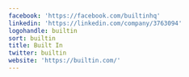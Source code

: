 ```yaml
---
facebook: 'https://facebook.com/builtinhq'
linkedin: 'https://linkedin.com/company/3763094'
logohandle: builtin
sort: builtin
title: Built In
twitter: builtin
website: 'https://builtin.com/'
---
```

